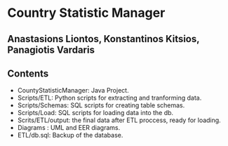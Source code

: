 # Country Statistic Manager
## Anastasions Liontos, Konstantinos Kitsios, Panagiotis Vardaris
## Contents
- CountyStatisticManager: Java Project.
- Scripts/ETL: Python scripts for extracting and tranforming data.
- Scripts/Schemas: SQL scripts for creating table schemas.
- Scripts/Load: SQL scripts for loading data into the db.
- Scrits/ETL/output: the final data after ETL proccess, ready for loading.
- Diagrams : UML and EER diagrams.
- ETL/db.sql: Backup of the database.

